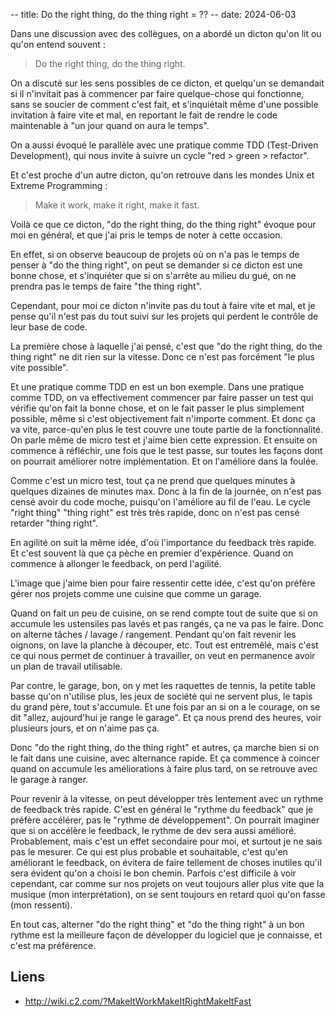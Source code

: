 -- title: Do the right thing, do the thing right = ??
-- date: 2024-06-03

Dans une discussion avec des collègues, on a abordé un dicton qu'on lit ou
qu'on entend souvent :

> Do the right thing, do the thing right.

On a discuté sur les sens possibles de ce dicton, et quelqu'un se demandait si
il n'invitait pas à commencer par faire quelque-chose qui fonctionne, sans se
soucier de comment c'est fait, et s'inquiétait même d'une possible invitation à
faire vite et mal, en reportant le fait de rendre le code maintenable à "un
jour quand on aura le temps".

On a aussi évoqué le parallèle avec une pratique comme TDD (Test-Driven
Development), qui nous invite à suivre un cycle "red > green > refactor".

Et c'est proche d'un autre dicton, qu'on retrouve dans les mondes Unix et
Extreme Programming :

> Make it work, make it right, make it fast.


Voilà ce que ce dicton, "do the right thing, do the thing right" évoque pour
moi en général, et que j'ai pris le temps de noter à cette occasion.

En effet, si on observe beaucoup de projets où on n'a pas le temps de penser à
"do the thing right", on peut se demander si ce dicton est une bonne chose, et
s'inquiéter que si on s'arrête au milieu du gué, on ne prendra pas le temps de
faire "the thing right".

Cependant, pour moi ce dicton n'invite pas du tout à faire vite et mal, et je
pense qu'il n'est pas du tout suivi sur les projets qui perdent le contrôle de
leur base de code.

La première chose à laquelle j'ai pensé, c'est que "do the right thing, do the
thing right" ne dit rien sur la vitesse. Donc ce n'est pas forcément "le plus
vite possible".

Et une pratique comme TDD en est un bon exemple. Dans une pratique comme TDD,
on va effectivement commencer par faire passer un test qui vérifie qu'on fait
la bonne chose, et on le fait passer le plus simplement possible, même si c'est
objectivement fait n'importe comment. Et donc ça va vite, parce-qu'en plus le
test couvre une toute partie de la fonctionnalité. On parle même de micro test
et j'aime bien cette expression. Et ensuite on commence à réfléchir, une fois
que le test passe, sur toutes les façons dont on pourrait améliorer notre
implémentation. Et on l'améliore dans la foulée.

Comme c'est un micro test, tout ça ne prend que quelques minutes à quelques
dizaines de minutes max. Donc à la fin de la journée, on n'est pas censé avoir
du code moche, puisqu'on l'améliore au fil de l'eau. Le cycle "right thing"
"thing right" est très très rapide, donc on n'est pas censé retarder "thing
right".

En agilité on suit la même idée, d'où l'importance du feedback très rapide. Et
c'est souvent là que ça pèche en premier d'expérience. Quand on commence à
allonger le feedback, on perd l'agilité.

L'image que j'aime bien pour faire ressentir cette idée, c'est qu'on préfère
gérer nos projets comme une cuisine que comme un garage.

Quand on fait un peu de cuisine, on se rend compte tout de suite que si on
accumule les ustensiles pas lavés et pas rangés, ça ne va pas le faire. Donc on
alterne tâches / lavage / rangement. Pendant qu'on fait revenir les oignons, on
lave la planche à découper, etc. Tout est entremêlé, mais c'est ce qui nous
permet de continuer à travailler, on veut en permanence avoir un plan de
travail utilisable.

Par contre, le garage, bon, on y met les raquettes de tennis, la petite table
basse qu'on n'utilise plus, les jeux de société qui ne servent plus, le tapis
du grand père, tout s'accumule. Et une fois par an si on a le courage, on se
dit "allez, aujourd'hui je range le garage". Et ça nous prend des heures, voir
plusieurs jours, et on n'aime pas ça. 

Donc "do the right thing, do the thing right" et autres, ça marche bien si on
le fait dans une cuisine, avec alternance rapide. Et ça commence à coincer
quand on accumule les améliorations à faire plus tard, on se retrouve avec le
garage à ranger.

Pour revenir à la vitesse, on peut développer très lentement avec un rythme de
feedback très rapide. C'est en général le "rythme du feedback" que je préfère
accélérer, pas le "rythme de développement". On pourrait imaginer que si on
accélère le feedback, le rythme de dev sera aussi amélioré. Probablement, mais
c'est un effet secondaire pour moi, et surtout je ne sais pas le mesurer. Ce
qui est plus probable et souhaitable, c'est qu'en améliorant le feedback, on
évitera de faire tellement de choses inutiles qu'il sera évident qu'on a choisi
le bon chemin. Parfois c'est difficile à voir cependant, car comme sur nos
projets on veut toujours aller plus vite que la musique (mon interprétation),
on se sent toujours en retard quoi qu'on fasse (mon ressenti).

En tout cas, alterner "do the right thing" et "do the thing right" à un bon
rythme est la meilleure façon de développer du logiciel que je connaisse, et
c'est ma préférence.

## Liens

- <http://wiki.c2.com/?MakeItWorkMakeItRightMakeItFast>
